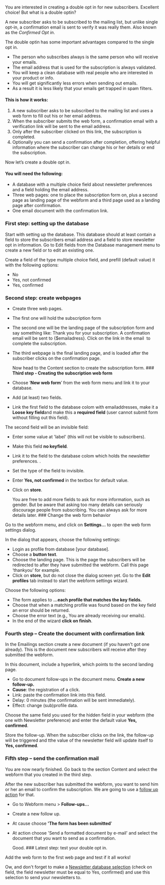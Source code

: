 You are interested in creating a double opt in for new subscribers.
Excellent choice! But what is a double optin?

A new subscriber asks to be subscribed to the mailing list, but unlike
single opt-in, a confirmation email is sent to verify it was really
them. Also known as the *Confirmed Opt in*.

The double optin has some important advantages compared to the single
opt in.

-   The person who subscribes always is the same person who will receive
    your emails.
-   The email address that is used for the subscription is always
    validated.
-   You will keep a clean database with real people who are interested
    in your product or info.
-   You will get significantly less errors when sending out emails.
-   As a result it is less likely that your emails get trapped in spam
    filters.

#### This is how it works:

1.  A new subscriber asks to be subscribed to the mailing list and uses
    a web form to fill out his or her email address.
2.  When the subscriber submits the web form, a confirmation email with
    a verification link will be sent to the email address.
3.  Only after the subscriber clicked on this link, the subscription is
    completed.
4.  Optionally you can send a confirmation after completion, offering
    helpful information where the subscriber can change his or her
    details or end the subscription.

Now let’s create a double opt in.

#### You will need the following:

-   A database with a multiple choice field about newsletter preferences
    and a field holding the email address.
-   Three web pages: one to place the subscription form on, plus a
    second page as landing page of the webform and a third page used as
    a landing page after confirmation.
-   One email document with the confirmation link.

### **First step: setting up the database**

Start with setting up the database. This database should at least
contain a field to store the subscribers email address and a field to
store newsletter opt in information. Go to Edit fields from the Database
management menu to create a new field or to edit an existing one.

Create a field of the type multiple choice field, and prefill (default
value) it with the following options:

-   No
-   Yes, not confirmed
-   Yes, confirmed

### **Second step: create webpages**

-   Create three web pages.
-   The first one will hold the subscription form
-   The second one will be the landing page of the subscription form and
    say something like: Thank you for your subscription. A confirmation
    email will be sent to {\$emailadress}. Click on the link in the
    email  to complete the subscription.
-   The third webpage is the final landing page, and is loaded after the
    subscriber clicks on the confirmation page.

    Now head to the Content section to create the subscription form.
    \#\#\# **Third step - Creating the subscription web form**

-   Choose ‘**New web form**’ from the web form menu and link it to your
    database.
-   Add (at least) two fields.
-   Link the first field to the database colom with emailaddresses, make
    it a **Loose key field**and make this a **required field** (user
    cannot submit form without filling out this field).

The second field will be an invisible field:

-   Enter some value at 'label' (this will not be visible to
    subscribers).
-   Make this field **no keyfield**.
-   Link it to the field to the database colom which holds the
    newsletter preferences. .
-   Set the type of the field to invisible.
-   Enter **Yes, not confirmed** in the textbox for default value.
-   Click on **store**.

    You are free to add more fields to ask for more information, such as
    gender. But be aware that asking too many details can seriously
    discourage people from subscribing. You can always ask for more
    details later. \#\#\# Change the web form behavior

Go to the webform menu, and click on **Settings…** to open the web form
settings dialog.

In the dialog that appears, choose the following settings:

-   Login as profile from database [your database].
-   Choose a **button text**.
-   Choose the landing page. This is the page the subscribers will be
    redirected to after they have submitted the webform. Call this page
    ‘thankyou’ for example.
-   Click on **store**, but do not close the dialog screen yet. Go to
    the **Edit profiles** tab instead to start the webform settings
    wizard.

Choose the following options:

-   The form applies to **...each profile that matches the key fields.**
-   Choose that when a matching profile was found based on the key field
    an error should be returned.
-   Choose the error text (e.g., You are already receiving our emails).
-   In the end of the wizard **click on finish**.

### **Fourth step** – Create the document with confirmation link

In the Emailings section create a new document (if you haven't got one
already). This is the document new subscribers will receive after they
submitted the webform.

In this document, include a hyperlink, which points to the second
landing page.

-   Go to document follow-ups in the document menu. **Create a new
    follow-up.**
-   **Cause**: the registration of a click.
-   Link: paste the confirmation link into this field.
-   Delay: 0 minutes (the confirmation will be sent immediately).
-   Effect: change (sub)profile data.

Choose the same field you used for the hidden field in your webform (the
one with Newsletter preference) and enter the default value **Yes,
confirmed**.

Store the follow-up. When the subscriber clicks on the link, the
follow-up will be triggered and tthe value of the newsletter field will
update itself to **Yes, confirmed**.

### **Fifth step – send the confirmation mail**

You are now nearly finished. Go back to the section Content and select
the webform that you created in the third step.

After the new subscriber has submitted the webform, you want to send him
or her an email to confirm the subscription. We are going to use a
[follow up action](./automate-campaigns-with-follow-up-actions.md) for that.

-   Go to Webform menu \> **Follow-ups…**
-   Create a new follow up.
-   At cause choose **'The form has been submitted**'
-   At action choose 'Send a formatted document by e-mail' and select
    the document that you want to send as a confirmation.

    Good. \#\#\# Latest step: test your double opt in.

Add the web form to the first web page and test if it all works!

Ow, and don't forget to make a [Newsletter database selection](./selections-and-miniselections.md)
(check on field, the field newsletter must be equal to Yes, confirmed)
and use this selection to send your newsletters to.
